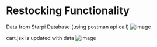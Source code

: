 # Restocking Functionality

Data from Starpi Database (using postman api call)
![image](https://user-images.githubusercontent.com/98483366/177075761-e7d1e1b2-3084-4fe8-a781-cb90d0a1104d.png)


cart.jsx is updated with data 
![image](https://user-images.githubusercontent.com/98483366/177075876-5b8894da-d6a6-4518-aefc-db7fdd43c067.png)
